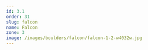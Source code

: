 ```yaml
---
id: 3.1
order: 31
slug: falcon
name: Falcon
zone: 3
image: /images/boulders/falcon/falcon-1-2-w4032w.jpg
---
```

